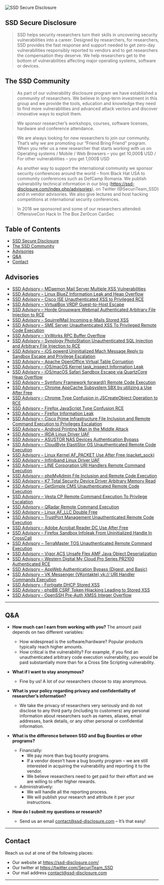 ![SSD Secure Disclosure](https://ssd-disclosure.com/wp-content/uploads/2019/01/ssd-black-on-white.png)

## SSD Secure Disclosure

> SSD helps security researchers turn their skills in uncovering security vulnerabilities into a career.
Designed by researchers, for researchers, SSD provides the fast response and support needed to get zero-day vulnerabilities responsibly reported to vendors and to get researchers the compensation they deserve. We help researchers get to the bottom of vulnerabilities affecting major operating systems, software or devices.

## The SSD Community

> As part of our vulnerability disclosure program we have established a community of researchers. We believe in long-term investment in this group and we provide the tools, education and knowledge they need to find more vulnerabilities and advanced attack vectors and discover innovative ways to exploit them.

> We sponsor researcher’s workshops, courses, software licenses, hardware and conference attendance.

> We are always looking for new researchers to join our community. That’s why we are promoting our “Friend Bring Friend” program. When you refer us a new researcher that starts working with us on Operating systems / Mobile / Web Browsers – you get 10,000$ USD / For other vulnerabilities – you get 1,000$ USD

> As another way to support the international community we sponsor security conferences around the world – from Black Hat USA to community conferences such as DefCamp Romania. We publish vulnerability technical information in our blog (https://ssd-disclosure.com/index.php/advisories), on Twitter (@SecuriTeam_SSD) and in vendor advisories. We also give lectures and host hacking competitions at international security conferences.

> In 2018 we sponsored and some of our researchers attended:
    OffensiveCon
    Hack In The Box
    Zer0con
    CanSec

## Table of Contents

- [SSD Secure Disclosure](#SSD-Secure-Disclosure)
- [The SSD Community](#The-SSD-Community)
- [Advisories](#Advisories)
- [Q&A](#Q&A)
- [Contact](#Contact)

## Advisories

- [SSD Advisory – MDaemon Mail Server Multiple XSS Vulnerabilities](https://github.com/ssd-secure-disclosure/advisories/blob/master/SSD%20Advisory%20%E2%80%93%203915/advisory.md)
- [SSD Advisory – Linux BlueZ Information Leak and Heap Overflow](https://github.com/ssd-secure-disclosure/advisories/tree/master/SSD%20Advisory%20-%203743)
- [SSD Advisory – Cisco ISE Unauthenticated XSS to Privileged RCE](https://github.com/ssd-secure-disclosure/advisories/tree/master/SSD%20Advisory%20-%203778)
- [SSD Advisory – VirtualBox VRDP Guest-to-Host Escape](https://github.com/ssd-secure-disclosure/advisories/tree/master/SSD%20Advisory%20-%203736)
- [SSD Advisory – Horde Groupware Webmail Authenticated Arbitrary File Injection to RCE](https://github.com/ssd-secure-disclosure/advisories/tree/master/SSD%20Advisory%20-%203814)
- [SSD Advisory – SquirrelMail Incoming e-Mails Stored XSS](https://github.com/ssd-secure-disclosure/advisories/tree/master/SSD%20Advisory%20-%203928)
- [SSD Advisory – SME Server Unauthenticated XSS To Privileged Remote Code Execution](https://github.com/ssd-secure-disclosure/advisories/tree/master/SSD%20Advisory%20-%203769)
- [SSD Advisory – VxWorks RPC Buffer Overflow](https://github.com/ssd-secure-disclosure/advisories/tree/master/SSD%20Advisory%20-%203904)
- [SSD Advisory – Synology PhotoStation Unauthenticated SQL Injection and Arbitrary File Injection to RCE](https://github.com/ssd-secure-disclosure/advisories/tree/master/SSD%20Advisory%20-%203957)
- [SSD Advisory – iOS powerd Uninitialized Mach Message Reply to Sandbox Escape and Privilege Escalation](https://github.com/ssd-secure-disclosure/advisories/tree/master/SSD%20Advisory%20-%203944)
- [SSD Advisory – Apache OpenOffice Virtual Table Corruption](https://github.com/ssd-secure-disclosure/advisories/tree/master/SSD%20Advisory%20-%203758)
- [SSD Advisory – iOS/macOS Kernel task_inspect Information Leak](https://github.com/ssd-secure-disclosure/advisories/tree/master/SSD%20Advisory%20-%203802)
- [SSD Advisory – iOS/macOS Safari Sandbox Escape via QuartzCore Heap Overflow](https://github.com/ssd-secure-disclosure/advisories/tree/master/SSD%20Advisory%20-%203796)
- [SSD Advisory – Symfony Framework forward() Remote Code Execution](https://github.com/ssd-secure-disclosure/advisories/tree/master/SSD%20Advisory%20-%203781)
- [SSD Advisory – Chrome AppCache Subsystem SBX by utilizing a Use After Free](https://github.com/ssd-secure-disclosure/advisories/tree/master/SSD%20Advisory%20-%203786)
- [SSD Advisory – Chrome Type Confusion in JSCreateObject Operation to RCE](https://github.com/ssd-secure-disclosure/advisories/tree/master/SSD%20Advisory%20-%203783)
- [SSD Advisory – Firefox JavaScript Type Confusion RCE](https://github.com/ssd-secure-disclosure/advisories/tree/master/SSD%20Advisory%20-%203765)
- [SSD Advisory – Firefox Information Leak](https://github.com/ssd-secure-disclosure/advisories/tree/master/SSD%20Advisory%20-%203766)
- [SSD Advisory – Cisco Prime Infrastructure File Inclusion and Remote Command Execution to Privileges Escalation](https://github.com/ssd-secure-disclosure/advisories/tree/master/SSD%20Advisory%20-%203723)
- [SSD Advisory – Android Printing Man in the Middle Attack](https://github.com/ssd-secure-disclosure/advisories/tree/master/SSD%20Advisory%20-%203751)
- [SSD Advisory – IRDA Linux Driver UAF](https://github.com/ssd-secure-disclosure/advisories/tree/master/SSD%20Advisory%20-%203759)
- [SSD Advisory – ASUSTOR NAS Devices Authentication Bypass](https://github.com/ssd-secure-disclosure/advisories/tree/master/SSD%20Advisory%20-%203747)
- [SSD Advisory – CloudByte ElastiStor OS Unauthenticated Remote Code Execution](https://github.com/ssd-secure-disclosure/advisories/tree/master/SSD%20Advisory%20-%203737)
- [SSD Advisory – Linux Kernel AF_PACKET Use After Free (packet_sock)](https://github.com/ssd-secure-disclosure/advisories/tree/master/SSD%20Advisory%20-%203731)
- [SSD Advisory – Infiniband Linux Driver UAF](https://github.com/ssd-secure-disclosure/advisories/tree/master/SSD%20Advisory%20-%203727)
- [SSD Advisory – LINE Corporation URI Handlers Remote Command Execution](https://github.com/ssd-secure-disclosure/advisories/tree/master/SSD%20Advisory%20-%203724)
- [SSD Advisory – phpMyAdmin File Inclusion and Remote Code Execution](https://github.com/ssd-secure-disclosure/advisories/tree/master/SSD%20Advisory%20-%203700)
- [SSD Advisory – K7 Total Security Device Driver Arbitrary Memory Read](https://github.com/ssd-secure-disclosure/advisories/tree/master/SSD%20Advisory%20-%203435)
- [SSD Advisory – GetSimple CMS Unauthenticated Remote Code Execution](https://github.com/ssd-secure-disclosure/advisories/tree/master/SSD%20Advisory%20-%203899)
- [SSD Advisory – Vesta CP Remote Command Execution To Privilege Escalation](https://github.com/ssd-secure-disclosure/advisories/tree/master/SSD%20Advisory%20-%203926)
- [SSD Advisory – QRadar Remote Command Execution](https://github.com/ssd-secure-disclosure/advisories/tree/master/SSD%20Advisory%20-%203689)
- [SSD Advisory – Linux AF_LLC Double Free](https://github.com/ssd-secure-disclosure/advisories/tree/master/SSD%20Advisory%20-%203686)
- [SSD Advisory – TrustPort Management Unauthenticated Remote Code Execution](https://github.com/ssd-secure-disclosure/advisories/tree/master/SSD%20Advisory%20-%203685)
- [SSD Advisory – Adobe Acrobat Reader DC Use After Free](https://github.com/ssd-secure-disclosure/advisories/tree/master/SSD%20Advisory%20-%203980)
- [SSD Advisory – Firefox Sandbox Infoleak From Uninitialized Handle In CrossCall](https://github.com/ssd-secure-disclosure/advisories/tree/master/SSD%20Advisory%20-%203923)
- [SSD Advisory – TerraMaster TOS Unauthenticated Remote Command Execution](https://github.com/ssd-secure-disclosure/advisories/tree/master/SSD%20Advisory%20-%203602)
- [SSD Advisory – Vigor ACS Unsafe Flex AMF Java Object Deserialization](https://github.com/ssd-secure-disclosure/advisories/tree/master/SSD%20Advisory%20-%203681)
- [SSD Advisory – Western Digital My Cloud Pro Series PR2100 Authenticated RCE](https://github.com/ssd-secure-disclosure/advisories/tree/master/SSD%20Advisory%20-%203679)
- [SSD Advisory – AppWeb Authentication Bypass (Digest, and Basic)](https://github.com/ssd-secure-disclosure/advisories/tree/master/SSD%20Advisory%20-%203676)
- [SSD Advisory – VK Messenger (VKontakte) vk:// URI Handler Commands Execution](https://github.com/ssd-secure-disclosure/advisories/tree/master/SSD%20Advisory%20-%203674)
- [SSD Advisory - Fortigate DHCP Stored XSS](https://github.com/ssd-yuvalk/advisories/tree/master/SSD%20Advisory%20-%203987)
- [SSD Advisory - phpBB CSRF Token Hijacking Leading to Stored XSS](https://github.com/ssd-yuvalk/advisories/tree/master/SSD%20Advisory%20-%204007)
- [SSD Advisory - OpenSSH Pre-Auth XMSS Integer Overflow](https://github.com/ssd-yuvalk/advisories/tree/master/SSD%20Advisory%20-%204033)
---


## Q&A

- **How much can I earn from working with you?** The amount paid depends on two different variables:

    - How widespread is the software/hardware? Popular products typically reach higher amounts.
    - How critical is the vulnerability? For example, if you find an unauthenticated arbitrary code execution vulnerability, you would be paid substantially more than for a Cross Site Scripting vulnerability.

- **What if I want to stay anonymous?**
    - Fine by us! A lot of our researchers choose to stay anonymous.

- **What is your policy regarding privacy and confidentiality of researcher’s information?**
    - We take the privacy of researchers very seriously and do not disclose to any third party (including to customers) any personal information about researchers such as names, aliases, email addresses, bank details, or any other personal or confidential information.

- **What is the difference between SSD and Bug Bounties or other programs?**
    - Financially:
        - We pay more than bug bounty programs.
        - If a vendor doesn’t have a bug bounty program – we are still interested in acquiring the vulnerability and reporting it to the vendor.
        - We believe researchers need to get paid for their effort and we are willing to offer higher rewards.
    - Administratively:
        - We will handle all the reporting process.
        - We will publish your research and attribute it per your instructions.
- **How do I submit my questions or research?**
    - Send us an email contact@ssd-disclosure.com – It’s that easy!
---

## Contact

Reach us out at one of the following places:

- Our website at https://ssd-disclosure.com/
- Our twitter at https://twitter.com/SecuriTeam_SSD
- Our mail address contact@ssd-disclosure.com

---
